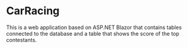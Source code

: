 # CarRacing
This is a web application based on ASP.NET Blazor that contains tables connected to the database and a table that shows the score of the top contestants.

